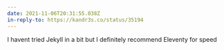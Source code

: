 ```yaml
---
date: 2021-11-06T20:31:55.038Z
in-reply-to: https://kandr3s.co/status/35194
---
```


I havent tried Jekyll in a bit but I definitely recommend Eleventy for speed